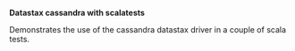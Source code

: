 **Datastax cassandra with scalatests**

Demonstrates the use of the cassandra datastax driver in a couple of scala tests.
